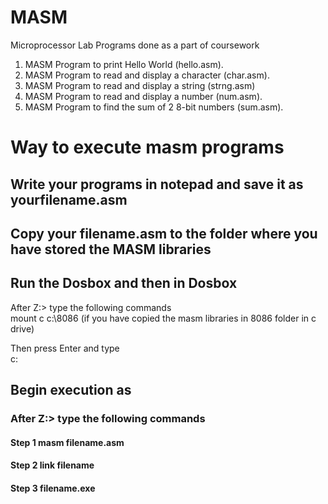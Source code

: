 # MASM
Microprocessor Lab Programs done as a part of coursework

1. MASM Program to print Hello World (hello.asm).
2. MASM Program to read and display a character (char.asm).
3. MASM Program to read and display a string (strng.asm)
4. MASM Program to read and display a number (num.asm).
5. MASM Program to find the sum of 2 8-bit numbers (sum.asm).


# Way to execute masm programs 

## Write your programs in notepad and save it as yourfilename.asm 

## Copy your filename.asm to the folder where you have stored the MASM libraries

## Run the Dosbox and then in Dosbox
After Z:\>   type the following commands <br>
mount c c:\8086  (if you have copied the masm libraries in 8086 folder in c drive)<br>

Then press Enter and type <br>
c:<br>

## Begin execution as 

### After Z:\>   type the following commands
#### Step 1 masm filename.asm
#### Step 2 link filename
#### Step 3 filename.exe
